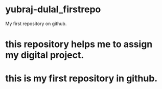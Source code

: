 # yubraj-dulal_firstrepo
My first repository on github.
# this repository helps me to assign my digital project.
# this is my first repository in github.
